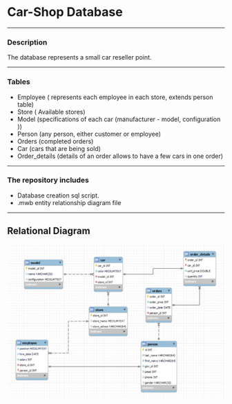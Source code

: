 # Car-Shop Database

---
### Description

The database represents a small car reseller point.

---

### Tables
- Employee ( represents each employee in each store, extends person table)
- Store ( Available stores)
- Model (specifications of each car (manufacturer - model, configuration ))
- Person (any person, either customer or employee)
- Orders (completed orders)
- Car (cars that are being sold)
- Order_details (details of an order allows to have a few cars in one order)

---
### The repository includes
- Database creation sql script.
- .mwb entity relationship diagram file

---
## Relational Diagram
![alt text](diagram.png)
